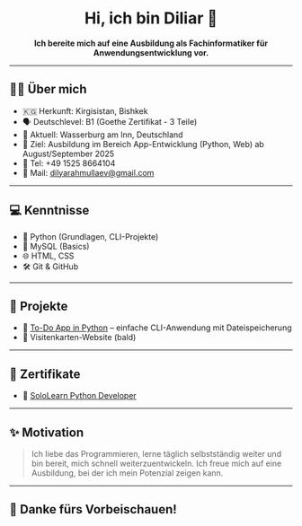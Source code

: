 <h1 align="center">Hi, ich bin Diliar 👋</h1>

<p align="center">
  <b>Ich bereite mich auf eine Ausbildung als Fachinformatiker für Anwendungsentwicklung vor.</b>
</p>

---

## 👨‍💻 Über mich

- 🇰🇬 Herkunft: Kirgisistan, Bishkek  
- 🗣 Deutschlevel: B1 (Goethe Zertifikat - 3 Teile)  
- 📍 Aktuell: Wasserburg am Inn, Deutschland  
- 🎯 Ziel: Ausbildung im Bereich App-Entwicklung (Python, Web) ab August/September 2025  
- 📱 Tel: +49 1525 8664104  
- 📧 Mail: dilyarahmullaev@gmail.com

---

## 💻 Kenntnisse

- 🐍 Python (Grundlagen, CLI-Projekte)
- 💾 MySQL (Basics)
- 🌐 HTML, CSS
- 🛠 Git & GitHub

---

## 📂 Projekte

- 🔹 [To-Do App in Python](https://github.com/diliardev/todo-python) – einfache CLI-Anwendung mit Dateispeicherung  
- 🔹 Visitenkarten-Website (bald)

---

## 📜 Zertifikate

- 📄 [SoloLearn Python Developer](https://www.sololearn.com/certificates/CC-GIARJXIZ)

---

## ✨ Motivation

> Ich liebe das Programmieren, lerne täglich selbstständig weiter und bin bereit, mich schnell weiterzuentwickeln. Ich freue mich auf eine Ausbildung, bei der ich mein Potenzial zeigen kann.

---

## 🙌 Danke fürs Vorbeischauen!
